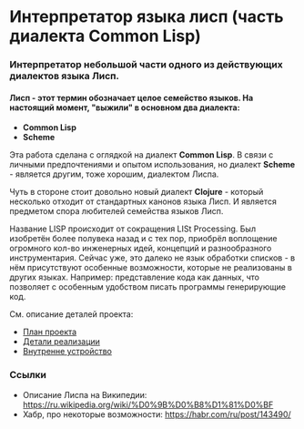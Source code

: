 # Интерпретатор языка лисп (часть диалекта Common Lisp)

### Интерпретатор небольшой части одного из действующих диалектов языка Лисп.

#### Лисп - этот термин обозначает целое семейство языков. На настоящий момент, "выжили" в основном два диалекта:
 - **Common Lisp**
 - **Scheme**

Эта работа сделана с оглядкой на диалект **Common Lisp**. В связи с личными предпочтениями
 и опытом использования, но диалект **Scheme** - является другим, тоже хорошим, диалектом Лиспа.
 
Чуть в стороне стоит довольно новый диалект **Clojure** - который несколько отходит от 
стандартных канонов языка Лисп. И является предметом спора любителей семейства языков Лисп.

Название LISP происходит от сокращения LISt Processing. Был изобретён более полувека назад 
и с тех пор, приобрёл воплощение огромного кол-во инженерных идей, концепций и разнообразного 
инструментария. Сейчас уже, это далеко не язык обработки списков - в нём присутствуют особенные
возможности, которые не реализованы в других языках. Например: представление кода как данных,
что позволяет с особенным удобством писать программы генерирующие код.

См. описание деталей проекта:
 - [План проекта](docs/project-plan.md)
 - [Детали реализации](docs/implementation.md)
 - [Внутренне устройство](docs/internal.md)

### Ссылки
 - Описание Лиспа на Википедии: https://ru.wikipedia.org/wiki/%D0%9B%D0%B8%D1%81%D0%BF 
 - Хабр, про некоторые возможности: https://habr.com/ru/post/143490/
